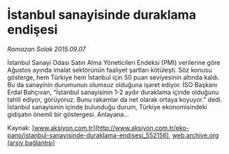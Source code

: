 # İstanbul sanayisinde duraklama endişesi

*Ramazan Solak 2015.09.07*

<div class="pNewsDetailMainContent ctx_content" itemprop="articleBody">
 <p>
  İstanbul Sanayi Odası Satın Alma Yöneticileri Endeksi (PMI) verilerine göre Ağustos ayında imalat sektörünün faaliyet şartları kötüleşti. Söz konusu gösterge, hem Türkiye hem İstanbul için 50 puan seviyesinin altında kaldı. Bu da sanayinin durumunun olumsuz olduğuna işaret ediyor. İSO Başkanı Erdal Bahçıvan, “İstanbul sanayisinin 1-2 aydır duraklama içinde olduğunu tahlil ediyor, görüyoruz. Bunu rakamlar da net olarak ortaya koyuyor.” dedi. İstanbul sanayisinin içinde bulunduğu durum, Türkiye ekonomisindeki gidişatın önemli bir göstergesi. Anlayana...
 </p>
</div>


Kaynak: [www.aksiyon.com.tr](http://www.aksiyon.com.tr/eko-pano/istanbul-sanayisinde-duraklama-endisesi_552156), [web.archive.org (arşiv bağlantısı)](http://web.archive.org/web/20160103064232/http://www.aksiyon.com.tr/eko-pano/istanbul-sanayisinde-duraklama-endisesi_552156)
